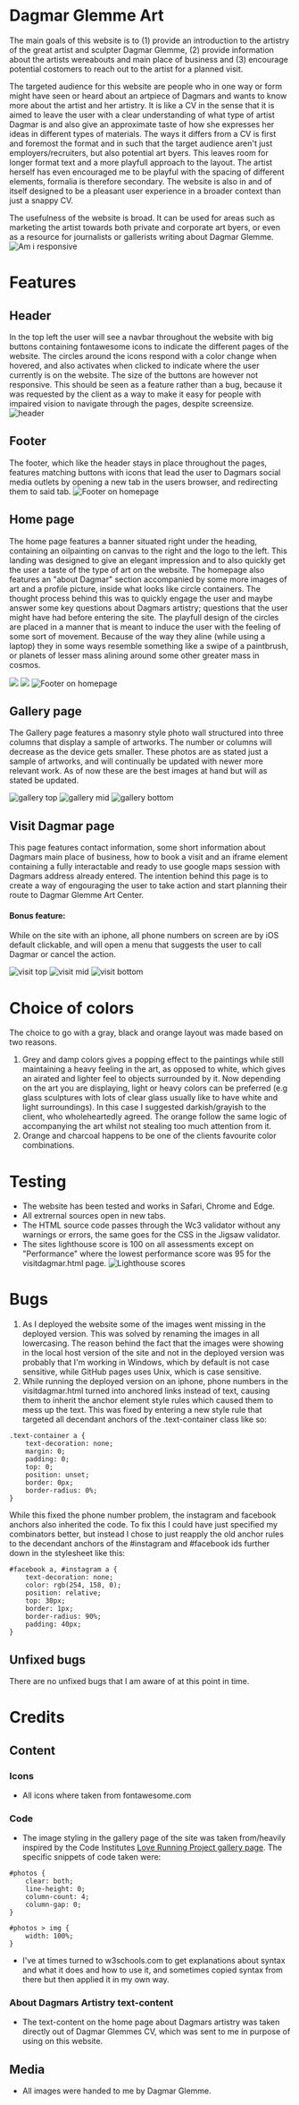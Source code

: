 # Dagmar Glemme Art
The main goals of this website is to (1) provide an introduction to the artistry of the great artist and sculpter Dagmar Glemme, (2) provide information about the artists wereabouts and main place of business and (3) encourage potential costomers to reach out to the artist for a planned visit.

The targeted audience for this website are people who in one way or form might have seen or heard about an artpiece of Dagmars and wants to know more about the artist and her artistry. It is like a CV in the sense that it is aimed to leave the user with a clear understanding of what type of artist Dagmar is and also give an approximate taste of how she expresses her ideas in different types of materials. The ways it differs from a CV is first and foremost the format and in such that the target audience aren't just employers/recruiters, but also potential art byers. This leaves room for longer format text and a more playfull approach to the layout. The artist herself has even encouraged me to be playful with the spacing of different elements, formalia is therefore secondary. The website is also in and of itself designed to be a pleasant user experience in a broader context than just a snappy CV.

The usefulness of the website is broad. It can be used for areas such as marketing the artist towards both private and corporate art byers, or even as a resource for journalists or gallerists writing about Dagmar Glemme.
![Am i responsive](assets/images/amiresponsive-screenshot.jpg)

# Features
## Header
In the top left the user will see a navbar throughout the website with big buttons containing fontawesome icons to indicate the different pages of the website. The circles around the icons respond with a color change when hovered, and also activates when clicked to indicate where the user currently is on the website. The size of the buttons are however not responsive. This should be seen as a feature rather than a bug, because it was requested by the client as a way to make it easy for people with impaired vision to navigate through the pages, despite screensize.
![header](assets/images/screenshot-header.jpg)

## Footer
The footer, which like the header stays in place throughout the pages, features matching buttons with icons that lead the user to Dagmars social media outlets by opening a new tab in the users browser, and redirecting them to said tab.
![Footer on homepage](assets/images/schreenshot-bottom-of-page.jpg)

## Home page
The home page features a banner situated right under the heading, containing an oilpainting on canvas to the right and the logo to the left. This landing was designed to give an elegant impression and to also quickly get the user a taste of the type of art on the website.
The homepage also features an "about Dagmar" section accompanied by some more images of art and a profile picture, inside what looks like circle containers. The thought process behind this was to quickly engage the user and maybe answer some key questions about Dagmars artistry; questions that the user might have had before entering the site.
The playfull design of the circles are placed in a manner that is meant to induce the user with the feeling of some sort of movement. Because of the way they aline (while using a laptop) they in some ways resemble something like a swipe of a paintbrush, or planets of lesser mass alining around some other greater mass in cosmos.

![](assets/images/screeenshot-header-landing.jpg)
![](assets/images/screenshot-about-dagmar.jpg)
![Footer on homepage](assets/images/schreenshot-bottom-of-page.jpg)

## Gallery page
The Gallery page features a masonry style photo wall structured into three columns that display a sample of artworks. The number or columns will decrease as the device gets smaller. These photos are as stated just a sample of artworks, and will continually be updated with newer more relevant work. As of now these are the best images at hand but will as stated be updated. 

![gallery top](assets/images/screenshot-gallery-top.jpg)
![gallery mid](assets/images/screenshot-gallery-mid.jpg)
![gallery bottom](assets/images/screenshot-gallery-bottom.jpg)

## Visit Dagmar page
This page features contact information, some short information about Dagmars main place of business, how to book a visit and an iframe element containing a fully interactable and ready to use google maps session with Dagmars address already entered. The intention behind this page is to create a way of engouraging the user to take action and start planning their route to Dagmar Glemme Art Center.
#### Bonus feature:
While on the site with an iphone, all phone numbers on screen are by iOS default clickable, and will open a menu that suggests the user to call Dagmar or cancel the action.

![visit top](assets/images/screenshot-visit-top.jpg)
![visit mid](assets/images/screenshot-visit-mid.jpg)
![visit bottom](assets/images/screenshot-visit-bottom.jpg)

# Choice of colors
The choice to go with a gray, black and orange layout was made based on two reasons. 
1. Grey and damp colors gives a popping effect to the paintings while still maintaining a heavy feeling in the art, as opposed to white, which gives an airated and lighter feel to objects surrounded by it. Now depending on the art you are displaying, light or heavy colors can be preferred (e.g glass sculptures with lots of clear glass usually like to have white and light surroundings). In this case I suggested darkish/grayish to the client, who wholeheartedly agreed. The orange follow the same logic of accompanying the art whilst not stealing too much attention from it.
2. Orange and charcoal happens to be one of the clients favourite color combinations.

# Testing
- The website has been tested and works in Safari, Chrome and Edge.
- All extrernal sources open in new tabs.
- The HTML source code passes through the Wc3 validator without any warnings or errors, the same goes for the CSS in the Jigsaw validator.
- The sites lighthouse score is 100 on all assessments except on "Performance" where the lowest performance score was 95 for the visitdagmar.html page.
![Lighthouse scores](assets/images/lighthouse-scores-home.jpg)


# Bugs
1. As I deployed the website some of the images went missing in the deployed version. This was solved by renaming the images in all lowercasing. The reason behind the fact that the images were showing in the local host version of the site and not in the deployed version was probably that I'm working in Windows, which by default is not case sensitive, while GitHub pages uses Unix, which is case sensitive.
2. While running the deployed version on an iphone, phone numbers in the visitdagmar.html turned into anchored links instead of text, causing them to inherit the anchor element style rules which caused them to mess up the text. This was fixed by entering a new style rule that targeted all decendant anchors of the .text-container class like so: 

```
.text-container a {
    text-decoration: none;
    margin: 0;
    padding: 0;
    top: 0;
    position: unset;
    border: 0px;
    border-radius: 0%;
} 
```
While this fixed the phone number problem, the instagram and facebook anchors also inherited the code. To fix this I could have just specified my combinators better, but instead I chose to just reapply the old anchor rules to the decendant anchors of the #instagram and #facebook ids further down in the stylesheet like this:

```
#facebook a, #instagram a {
    text-decoration: none;
    color: rgb(254, 158, 0);
    position: relative;
    top: 30px;
    border: 1px;
    border-radius: 90%;
    padding: 40px;
}
```
## Unfixed bugs
There are no unfixed bugs that I am aware of at this point in time.

# Credits
## Content
### Icons
- All icons where taken from fontawesome.com
### Code
- The image styling in the gallery page of the site was taken from/heavily inspired by the Code Institutes [Love Running Project gallery page](https://github.com/Code-Institute-Solutions/love-running-2.0-sourcecode/tree/main/07-gallery/02-gallery-images). The specific snippets of code taken were:

```
#photos {
    clear: both;
    line-height: 0;
    column-count: 4;
    column-gap: 0;
}

#photos > img {
    width: 100%;
}
```
- I've at times turned to w3schools.com to get explanations about syntax and what it does and how to use it, and sometimes copied syntax from there but then applied it in my own way.
### About Dagmars Artistry text-content
- The text-content on the home page about Dagmars artistry was taken directly out of Dagmar Glemmes CV, which was sent to me in purpose of using on this website.

## Media
- All images were handed to me by Dagmar Glemme.

